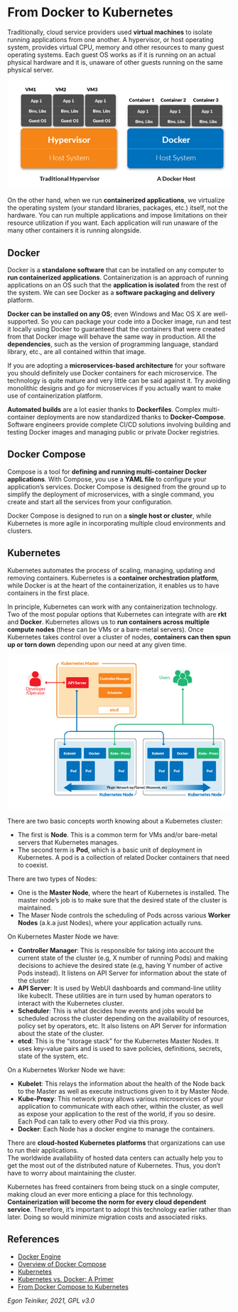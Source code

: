# From Docker to Kubernetes

Traditionally, cloud service providers used **virtual machines** to isolate running applications from one another.
A hypervisor, or host operating system, provides virtual CPU, memory and other resources to many guest operating 
systems. 
Each guest OS works as if it is running on an actual physical hardware and it is, unaware of other guests running 
on the same physical server.

![VM vs. Docker](figures/KubernetesVsDocker.png)

On the other hand, when we run **containerized applications**, we virtualize the operating system (your standard 
libraries, packages, etc.) itself, not the hardware.
You can run multiple applications and impose limitations on their resource utilization if you want.
Each application will run unaware of the many other containers it is running alongside.
 
## Docker

Docker is a **standalone software** that can be installed on any computer to **run containerized applications**. 
Containerization is an approach of running applications on an OS such that the **application is isolated** from the rest of the system.
We can see Docker as a **software packaging and delivery** platform.

**Docker can be installed on any OS**; even Windows and Mac OS X are well-supported. 
So you can package your code into a Docker image, run and test it locally using Docker to guaranteed that 
the containers that were created from that Docker image will behave the same way in production.
All the **dependencies**, such as the version of programming language, standard library, etc., are all contained within that image.
 
If you are adopting a **microservices-based architecture** for your software you should definitely use Docker containers 
for each microservice.
The technology is quite mature and very little can be said against it.
Try avoiding monolithic designs and go for microservices if you actually want to make use of containerization platform.
 
**Automated builds** are a lot easier thanks to **Dockerfiles**. 
Complex multi-container deployments are now standardized thanks to **Docker-Compose**. 
Software engineers provide complete CI/CD solutions involving building and testing Docker images and managing public or 
private Docker registries.
 
## Docker Compose

Compose is a tool for **defining and running multi-container Docker applications**. 
With Compose, you use a **YAML file** to configure your application’s services. 
Docker Compose is designed from the ground up to simplify the deployment of microservices, with a single command, 
you create and start all the services from your configuration.

Docker Compose is designed to run on a **single host or cluster**, while Kubernetes is more agile in incorporating multiple 
cloud environments and clusters.  
 
## Kubernetes
Kubernetes automates the process of scaling, managing, updating and removing containers. 
Kubernetes is a **container orchestration platform**, while Docker is at the heart of the containerization, 
it enables us to have containers in the first place.

In principle, Kubernetes can work with any containerization technology. 
Two of the most popular options that Kubernetes can integrate with are **rkt** and **Docker**.
Kubernetes allows us to **run containers across multiple compute nodes** (these can be VMs or a bare-metal servers). 
Once Kubernetes takes control over a cluster of nodes, **containers can then spun up or torn down** depending upon our need at any given time.

![Kubernetes](figures/Kubernetes.png)

There are two basic concepts worth knowing about a Kubernetes cluster: 
* The first is **Node**. This is a common term for VMs and/or bare-metal servers that Kubernetes manages. 
* The second term is **Pod**, which is a basic unit of deployment in Kubernetes. A pod is a collection of related Docker 
  containers that need to coexist.

There are two types of Nodes: 
* One is the **Master Node**, where the heart of Kubernetes is installed.
  The master node’s job is to make sure that the desired state of the cluster is maintained. 
* The Maser Node controls the scheduling of Pods across various **Worker Nodes** (a.k.a just Nodes), where your 
  application actually runs. 
  
On Kubernetes Master Node we have:
* **Controller Manager**: This is responsible for taking into account the current state of the cluster (e.g, X number of 
  running Pods) and making decisions to achieve the desired state (e.g, having Y number of active Pods instead). 
  It listens on API Server for information about the state of the cluster
* **API Server**: It is used by WebUI dashboards and command-line utility like kubeclt. These utilities are in turn used by 
   human operators to interact with the Kubernetes cluster.
* **Scheduler**: This is what decides how events and jobs would be scheduled across the cluster depending on the availability 
  of resources, policy set by operators, etc. It also listens on API Server for information about the state of the cluster.
* **etcd**: This is the “storage stack” for the Kubernetes Master Nodes. It uses key-value pairs and is used to save policies, 
  definitions, secrets, state of the system, etc. 
 
On a Kubernetes Worker Node we have:
* **Kubelet**: This relays the information about the health of the Node back to the Master as well as execute instructions 
  given to it by Master Node.
* **Kube-Proxy**: This network proxy allows various microservices of your application to communicate with each other, within 
  the cluster, as well as expose your application to the rest of the world, if you so desire. 
  Each Pod can talk to every other Pod via this proxy.
* **Docker**: Each Node has a docker engine to manage the containers. 
 
There are **cloud-hosted Kubernetes platforms** that organizations can use to run their applications.  
The worldwide availability of hosted data centers can actually help you to get the most out of the distributed nature of Kubernetes.
Thus, you don’t have to worry about maintaining the cluster.

Kubernetes has freed containers from being stuck on a single computer, making cloud an ever more enticing a place for this technology. 
**Containerization will become the norm for every cloud dependent service**. 
Therefore, it’s important to adopt this technology earlier rather than later. Doing so would minimize migration costs and 
associated risks.
  
 
## References
* [Docker Engine](https://docs.docker.com/engine/)
* [Overview of Docker Compose](https://docs.docker.com/compose/)
* [Kubernetes](https://kubernetes.io/docs/home/)
* [Kubernetes vs. Docker: A Primer](https://containerjournal.com/topics/container-ecosystems/kubernetes-vs-docker-a-primer/)
* [From Docker Compose to Kubernetes](https://caylent.com/from-docker-compose-to-kubernetes)

*Egon Teiniker, 2021, GPL v3.0*